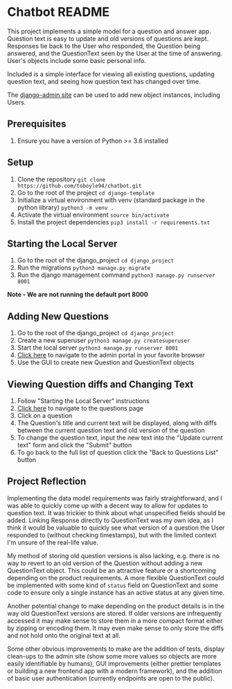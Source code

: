 # Chatbot README

This project implements a simple model for a question and answer app. Question text is easy to update and old versions
of questions are kept. Responses tie back to the User who responded, the Question being answered, and the
QuestionText seen by the User at the time of answering. User's objects include some basic personal info.

Included is a simple interface for viewing all existing questions, updating question text, and seeing how question text
has changed over time.

The [django-admin site](https://docs.djangoproject.com/en/2.2/ref/contrib/admin/) can be used to add new object
instances, including Users.

## Prerequisites

1. Ensure you have a version of Python >= 3.6 installed

## Setup

1. Clone the repository `git clone https://github.com/toboyle94/chatbot.git`
2. Go to the root of the project `cd django-template`
3. Initialize a virtual environment with venv (standard package in the python library) `python3 -m venv .`
4. Activate the virtual environment `source bin/activate`
5. Install the project dependencies `pip3 install -r requirements.txt`

## Starting the Local Server

1. Go to the root of the django_project `cd django_project`
2. Run the migrations `python3 manage.py migrate`
2. Run the django management command `python3 manage.py runserver 8001`

**Note - We are not running the default port 8000**

## Adding New Questions

1. Go to the root of the django_project `cd django_project`
2. Create a new superuser `python3 manage.py createsuperuser`
3. Start the local server `python3 manage.py runserver 8001`
4. [Click here](http://localhost:8001/admin/) to navigate to the admin portal in your favorite browser
5. Use the GUI to create new Question and QuestionText objects

## Viewing Question diffs and Changing Text

1. Follow "Starting the Local Server" instructions
2. [Click here](http://localhost:8001/question/) to navigate to the questions page
3. Click on a question
4. The Question's title and current text will be displayed, along with diffs between the current question text and old version of the question
5. To change the question text, input the new text into the "Update current text" form and click the "Submit" button
6. To go back to the full list of question click the "Back to Questions List" button

## Project Reflection

Implementing the data model requirements was fairly straightforward, and I was able to quickly come up with a decent way
to allow for updates to question text. It was trickier to think about what unspecified fields should be added. Linking
Response directly to QuestionText was my own idea, as I think it would be valuable to quickly see what version of a question the
User responded to (without checking timestamps), but with the limited context I'm unsure of the real-life value.

My method of storing old question versions is also lacking, e.g. there is no way to revert to an old version of the
Question without adding a new QuestionText object. This could be an attractive feature or a shortcoming depending on the
product requirements. A more flexible QuestionText could be implemented with some kind of `status` field on
QuestionText and some code to ensure only a single instance has an active status at any given time.

Another potential change to make depending on the product details is in the way old QuestionText versions are stored.
If older versions are infrequently accessed it may make sense to store them in a more compact format either by zipping
or encoding them. It may even make sense to only store the diffs and not hold onto the original text at all.

Some other obvious improvements to make are the addition of tests, display clean-ups to the admin site (show some more
values so objects are more easily identifiable by humans), GUI improvements (either prettier templates or building
a new frontend app with a modern framework), and the addition of basic user authentication (currently endpoints are
open to the public).